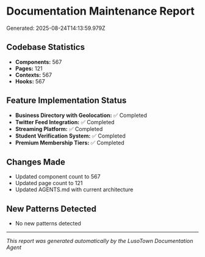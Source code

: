 # Documentation Maintenance Report
Generated: 2025-08-24T14:13:59.979Z

## Codebase Statistics
- **Components:** 567
- **Pages:** 121
- **Contexts:** 567
- **Hooks:** 567

## Feature Implementation Status
- **Business Directory with Geolocation:** ✅ Completed
- **Twitter Feed Integration:** ✅ Completed
- **Streaming Platform:** ✅ Completed
- **Student Verification System:** ✅ Completed
- **Premium Membership Tiers:** ✅ Completed

## Changes Made
- Updated component count to 567
- Updated page count to 121
- Updated AGENTS.md with current architecture

## New Patterns Detected
- No new patterns detected

---
*This report was generated automatically by the LusoTown Documentation Agent*
